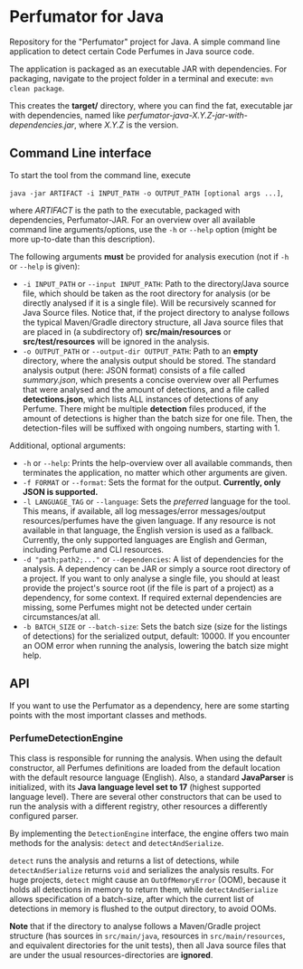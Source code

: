 # Perfumator for Java

Repository for the "Perfumator" project for Java. A simple command line application to detect certain
Code Perfumes in Java source code.

The application is packaged as an executable JAR with dependencies. For packaging, navigate to the project folder in a
terminal and execute:
`mvn clean package`.

This creates the **target/** directory, where you can find the fat, executable jar with dependencies, named like
_perfumator-java-X.Y.Z-jar-with-dependencies.jar_, where _X.Y.Z_ is the version.

## Command Line interface

To start the tool from the command line, execute

`java -jar ARTIFACT -i INPUT_PATH -o OUTPUT_PATH [optional args ...]`,

where _ARTIFACT_ is the path to the executable, packaged with dependencies, Perfumator-JAR.
For an overview over all available command line arguments/options, use the `-h` or `--help` option (might be more up-to-date than this description).

The following arguments **must** be provided for analysis execution (not if `-h` or `--help` is given):

- `-i INPUT_PATH` or `--input INPUT_PATH`: Path to the directory/Java source file, which should be taken as the root directory for analysis (or be directly analysed if it is a single file). Will be recursively scanned for Java Source files. Notice that, if the project directory to analyse follows the typical Maven/Gradle directory structure, all Java source files that are placed in (a subdirectory of) **src/main/resources** or **src/test/resources** will be ignored in the analysis.
- `-o OUTPUT_PATH` or `--output-dir OUTPUT_PATH`: Path to an **empty** directory, where the analysis output should be stored. The standard analysis output (here: JSON format) consists of a file called _summary.json_, which presents a concise overview over all Perfumes that were analysed and the amount of detections, and a file called **detections.json**, which lists ALL instances of detections of any Perfume. There might be multiple **detection** files produced, if the amount of detections is higher than the batch size for one file. Then, the detection-files will be suffixed with ongoing numbers, starting with 1.

Additional, optional arguments:

- `-h` or `--help`: Prints the help-overview over all available commands, then terminates the application, no matter which other arguments are given.
- `-f FORMAT` or `--format`: Sets the format for the output. **Currently, only JSON is supported.**
- `-l LANGUAGE_TAG` or `--language`: Sets the _preferred_ language for the tool. This means, if available, all log messages/error messages/output resources/perfumes have the given language. If any resource is not available in that language, the English version is used as a fallback. Currently, the only supported languages are English and German, including Perfume and CLI resources.
- `-d "path;path2;..."` or `--dependencies`: A list of dependencies for the analysis. A dependency can be JAR or simply a source root directory of a project. If you want to only analyse a single file, you should at least provide the project's source root (if the file is part of a project) as a dependency, for some context. If required external dependencies are missing, some Perfumes might not be detected under certain circumstances/at all.
- `-b BATCH_SIZE` or `--batch-size`: Sets the batch size (size for the listings of detections) for the serialized output, default: 10000. If you encounter an OOM error when running the analysis, lowering the batch size might help.

## API

If you want to use the Perfumator as a dependency, here are some starting points with the most important classes and methods.

### PerfumeDetectionEngine

This class is responsible for running the analysis. When using the default constructor, all Perfumes definitions are
loaded from the default location with the default resource language (English).
Also, a standard __JavaParser__ is initialized, with its **Java language level set to 17** (highest supported language level).
There are several other constructors that can be used to run the analysis with a different registry, other resources 
a differently configured parser.

By implementing the `DetectionEngine` interface, the engine offers two main methods for the analysis: `detect` and `detectAndSerialize`.

`detect` runs the analysis and returns a list of detections, while `detectAndSerialize` returns `void` and serializes the analysis results.
For huge projects, `detect` might cause an `OutOfMemoryError` (OOM), because it holds all detections in memory to return them,
while `detectAndSerialize` allows specification of a batch-size, after which the current list of detections in memory is flushed
to the output directory, to avoid OOMs.

**Note** that if the directory to analyse follows a Maven/Gradle project structure (has sources in `src/main/java`,
resources in `src/main/resources`, and equivalent directories for the unit tests), then all Java source files that are
under the usual resources-directories are **ignored**.
